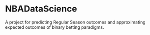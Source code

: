 # NBADataScience

A project for predicting Regular Season outcomes and approximating expected outcomes of binary betting paradigms. 

